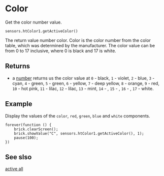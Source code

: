 # Color

Get the color number value.

```sig
sensors.htColor1.getActiveColor()
```

The return value number color. Color is the color number from the color table, which was determined by the manufacturer. The color value can be from 0 to 17 inclusive, where 0 is black and 17 is white.

## Returns

* a [number](/types/number) returns us the color value at `0` - black, `1` - violet, `2` - blue, `3` - cyan, `4` - green, `5` - green, `6` - yellow, `7` - deep yellow, `8` - orange, `9` - red, `10` - hot pink, `11` - lilac, `12` - lilac, `13` - mint, `14` - , `15` - , `16` - , `17` - white.

## Example

Display the values of the ``color``, ``red``, ``green``, ``blue`` and ``white`` components.

```blocks
forever(function () {
    brick.clearScreen();
    brick.showValue("C", sensors.htColor1.getActiveColor(), 1);
    pause(100);
})
```

## See slso

[active all](/docs/reference/sensors/ht-color-sensor-v2/active-all)
